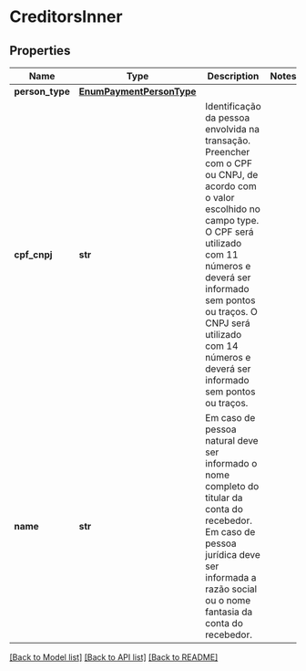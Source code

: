# CreditorsInner

## Properties
Name | Type | Description | Notes
------------ | ------------- | ------------- | -------------
**person_type** | [**EnumPaymentPersonType**](EnumPaymentPersonType.md) |  | 
**cpf_cnpj** | **str** | Identificação da pessoa envolvida na transação.   Preencher com o CPF ou CNPJ, de acordo com o valor escolhido no campo type.   O CPF será utilizado com 11 números e deverá ser informado sem pontos ou traços.   O CNPJ será utilizado com 14 números e deverá ser informado sem pontos ou traços.  | 
**name** | **str** | Em caso de pessoa natural deve ser informado o nome completo do titular da conta do recebedor.   Em caso de pessoa jurídica deve ser informada a razão social ou o nome fantasia da conta do recebedor.  | 

[[Back to Model list]](../README.md#documentation-for-models) [[Back to API list]](../README.md#documentation-for-api-endpoints) [[Back to README]](../README.md)

